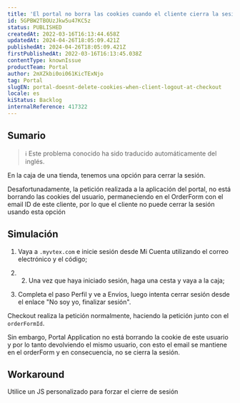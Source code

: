 ```yaml
---
title: 'El portal no borra las cookies cuando el cliente cierra la sesión al finalizar la compra'
id: 5GPBW2TBOUzJkw5u47KC5z
status: PUBLISHED
createdAt: 2022-03-16T16:13:44.658Z
updatedAt: 2024-04-26T18:05:09.421Z
publishedAt: 2024-04-26T18:05:09.421Z
firstPublishedAt: 2022-03-16T16:13:45.038Z
contentType: knownIssue
productTeam: Portal
author: 2mXZkbi0oi061KicTExNjo
tag: Portal
slugEN: portal-doesnt-delete-cookies-when-client-logout-at-checkout
locale: es
kiStatus: Backlog
internalReference: 417322
---
```


## Sumario

>ℹ️ Este problema conocido ha sido traducido automáticamente del inglés.


En la caja de una tienda, tenemos una opción para cerrar la sesión.

Desafortunadamente, la petición realizada a la aplicación del portal, no está borrando las cookies del usuario, permaneciendo en el OrderForm con el email ID de este cliente, por lo que el cliente no puede cerrar la sesión usando esta opción


##

## Simulación


1. Vaya a `.myvtex.com` e inicie sesión desde Mi Cuenta utilizando el correo electrónico y el código;

2. 2. Una vez que haya iniciado sesión, haga una cesta y vaya a la caja;

3. Completa el paso Perfil y ve a Envíos, luego intenta cerrar sesión desde el enlace "No soy yo, finalizar sesión".

Checkout realiza la petición normalmente, haciendo la petición junto con el `orderFormId`.

Sin embargo, Portal Application no está borrando la cookie de este usuario y por lo tanto devolviendo el mismo usuario, con esto el email se mantiene en el orderForm y en consecuencia, no se cierra la sesión.



## Workaround


Utilice un JS personalizado para forzar el cierre de sesión





